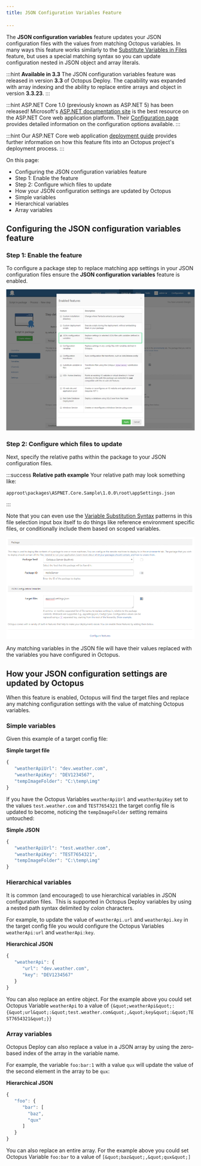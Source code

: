 ```yaml
---
title: JSON Configuration Variables Feature

---
```



The **JSON configuration variables** feature updates your JSON configuration files with the values from matching Octopus variables. In many ways this feature works similarly to the [Substitute Variables in Files](/docs/deploying-applications/substitute-variables-in-files.md) feature, but uses a special matching syntax so you can update configuration nested in JSON object and array literals.

:::hint
**Available in 3.3**
The JSON configuration variables feature was released in version **3.3** of Octopus Deploy. The capability was expanded with array indexing and the ability to replace entire arrays and object in version **3.3.23**.
:::

:::hint
ASP.NET Core 1.0 (previously known as ASP.NET 5) has been released! Microsoft's [ASP.NET documentation site](http://docs.asp.net/) is the best resource on the ASP.NET Core web application platform. Their [Configuration page](http://docs.asp.net/en/latest/fundamentals/configuration.html) provides detailed information on the configuration options available.
:::

:::hint
Our ASP.NET Core web application [deployment guide](/docs/guides/deploying-asp.net-core-web-applications.md) provides further information on how this feature fits into an Octopus project's deployment process.
:::


On this page:


- Configuring the JSON configuration variables feature
 - Step 1: Enable the feature
 - Step 2: Configure which files to update
- How your JSON configuration settings are updated by Octopus
 - Simple variables
 - Hierarchical variables
 - Array variables

## Configuring the JSON configuration variables feature

### Step 1: Enable the feature


To configure a package step to replace matching app settings in your JSON configuration files ensure the **JSON configuration variables** feature is enabled.


![](/docs/images/3702943/5275653.png)

### Step 2: Configure which files to update


Next, specify the relative paths within the package to your JSON configuration files.

:::success
**Relative path example**
Your relative path may look something like:

```
approot\packages\ASPNET.Core.Sample\1.0.0\root\appSettings.json
```
:::


Note that you can even use the [Variable Substitution Syntax](/docs/reference/variable-substitution-syntax.md) patterns in this file selection input box itself to do things like reference environment specific files, or conditionally include them based on scoped variables.


![](/docs/images/3702943/5275654.png)


Any matching variables in the JSON file will have their values replaced with the variables you have configured in Octopus.

## How your JSON configuration settings are updated by Octopus


When this feature is enabled, Octopus will find the target files and replace any matching configuration settings with the value of matching Octopus variables.

### Simple variables


Given this example of a target config file:

**Simple target file**

```js
{
   "weatherApiUrl": "dev.weather.com",
   "weatherApiKey": "DEV1234567",
   "tempImageFolder": "C:\temp\img"
}
```


If you have the Octopus Variables `weatherApiUrl` and `weatherApiKey` set to the values `test.weather.com` and `TEST7654321` the target config file is updated to become, noticing the `tempImageFolder` setting remains untouched:

**Simple JSON**

```js
{
   "weatherApiUrl": "test.weather.com",
   "weatherApiKey": "TEST7654321",
   "tempImageFolder": "C:\temp\img"
}
```

### Hierarchical variables


It is common (and encouraged) to use hierarchical variables in JSON configuration files.  This is supported in Octopus Deploy variables by using a nested path syntax delimited by *colon* characters.


For example, to update the value of `weatherApi.url` and `weatherApi.key` in the target config file you would configure the Octopus Variables `weatherApi:url` and `weatherApi:key`.

**Hierarchical JSON**

```js
{
   "weatherApi": {
      "url": "dev.weather.com",
      "key": "DEV1234567"
   }
}
```


You can also replace an entire object. For the example above you could set Octopus Variable `weatherApi` to a value of `{&quot;weatherApi&quot;:{&quot;url&quot;:&quot;test.weather.com&quot;,&quot;key&quot;:&quot;TEST7654321&quot;}}`

### Array variables


Octopus Deploy can also replace a value in a JSON array by using the zero-based index of the array in the variable name.


For example, the variable `foo:bar:1` with a value `qux` will update the value of the second element in the array to be `qux`:

**Hierarchical JSON**

```js
{
   "foo": {
      "bar": [
		"baz",
		"qux"
	  ]
   }
}
```


You can also replace an entire array. For the example above you could set Octopus Variable `foo:bar` to a value of `[&quot;baz&quot;,&quot;qux&quot;]`
